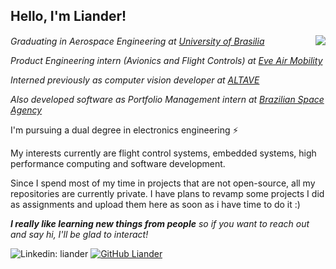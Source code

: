 <h2> Hello, I'm Liander!</h2>
<img align='right' src="https://media.giphy.com/media/1n4FT4KRQkDvK0IO4X/giphy.gif"/>

<p>
  <em>Graduating in Aerospace Engineering at <a href="http://www.unb.br">University of Brasilia</a></em> 
  <img src="https://upload.wikimedia.org/wikipedia/commons/thumb/c/c3/Webysther_20160322_-_Logo_UnB_%28sem_texto%29.svg/320px-Webysther_20160322_-_Logo_UnB_%28sem_texto%29.svg.png"      
     width="30"
     height="15"
     onclick="window.location.href('http://www.unb.br');"/>
</p>
<p>
  <em>
    Product Engineering intern (Avionics and Flight Controls) at <a href="https://eveairmobility.com/">Eve Air Mobility</a>
  </em>
</p>
<p>
  <em>
    Interned previously as computer vision developer at <a href="https://www.altave.com.br">ALTAVE</a>
  </em>
</p>
<p>
  <em>
    Also developed software as Portfolio Management intern at <a href="https://www.gov.br/aeb/">Brazilian Space Agency</a>
  </em>
</p>
<p>
I'm pursuing a dual degree in electronics engineering &#9889;
</p>
<p>
My interests currently are flight control systems, embedded systems, high performance computing and software development.
</p>

Since I spend most of my time in projects that are not open-source, all my repositories are currently private.
I have plans to revamp some projects I did as assignments and upload them here as soon as i have time to do it :)

<em><b>I really like learning new things from people</b> so if you want to reach out and say hi, I'll be glad to interact!</em>

![Linkedin: liander](https://img.shields.io/badge/-liander-blue?style=flat-square&logo=Linkedin&logoColor=white&link=https://www.linkedin.com/in/liander/)
[![GitHub Liander](https://img.shields.io/github/followers/liander-medeiros?label=follow&style=social)](https://github.com/liander-alves)
